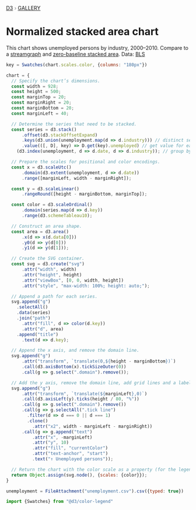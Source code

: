 <div style="color: grey; font: 13px/25.5px var(--sans-serif); text-transform: uppercase;"><h1 style="display: none;">Normalized stacked area chart</h1><a href="https://d3js.org/">D3</a> › <a href="/@d3/gallery">Gallery</a></div>

# Normalized stacked area chart

This chart shows unemployed persons by industry, 2000–2010. Compare to a [streamgraph](/@d3/streamgraph/2?intent=fork) and [zero-baseline stacked area](/@d3/stacked-area-chart/2?intent=fork). Data: [BLS](https://www.bls.gov/)

```js
key = Swatches(chart.scales.color, {columns: "180px"})
```

```js echo
chart = {
  // Specify the chart’s dimensions.
  const width = 928;
  const height = 500;
  const marginTop = 20;
  const marginRight = 20;
  const marginBottom = 20;
  const marginLeft = 40;

  // Determine the series that need to be stacked.
  const series = d3.stack()
      .offset(d3.stackOffsetExpand)
      .keys(d3.union(unemployment.map(d => d.industry))) // distinct series keys, in input order
      .value(([, D], key) => D.get(key).unemployed) // get value for each series key and stack
    (d3.index(unemployment, d => d.date, d => d.industry)); // group by stack then series key

  // Prepare the scales for positional and color encodings.
  const x = d3.scaleUtc()
      .domain(d3.extent(unemployment, d => d.date))
      .range([marginLeft, width - marginRight]);

  const y = d3.scaleLinear()
      .rangeRound([height - marginBottom, marginTop]);

  const color = d3.scaleOrdinal()
      .domain(series.map(d => d.key))
      .range(d3.schemeTableau10);

  // Construct an area shape.
  const area = d3.area()
      .x(d => x(d.data[0]))
      .y0(d => y(d[0]))
      .y1(d => y(d[1]));

  // Create the SVG container.
  const svg = d3.create("svg")
      .attr("width", width)
      .attr("height", height)
      .attr("viewBox", [0, 0, width, height])
      .attr("style", "max-width: 100%; height: auto;");

  // Append a path for each series.
  svg.append("g")
    .selectAll()
    .data(series)
    .join("path")
      .attr("fill", d => color(d.key))
      .attr("d", area)
    .append("title")
      .text(d => d.key);

  // Append the x axis, and remove the domain line.
  svg.append("g")
      .attr("transform", `translate(0,${height - marginBottom})`)
      .call(d3.axisBottom(x).tickSizeOuter(0))
      .call(g => g.select(".domain").remove());

  // Add the y axis, remove the domain line, add grid lines and a label.
  svg.append("g")
      .attr("transform", `translate(${marginLeft},0)`)
      .call(d3.axisLeft(y).ticks(height / 80, "%"))
      .call(g => g.select(".domain").remove())
      .call(g => g.selectAll(".tick line")
        .filter(d => d === 0 || d === 1)
        .clone()
          .attr("x2", width - marginLeft - marginRight))
      .call(g => g.append("text")
          .attr("x", -marginLeft)
          .attr("y", 10)
          .attr("fill", "currentColor")
          .attr("text-anchor", "start")
          .text("↑ Unemployed persons"));

  // Return the chart with the color scale as a property (for the legend).
  return Object.assign(svg.node(), {scales: {color}});
}
```

```js echo
unemployment = FileAttachment("unemployment.csv").csv({typed: true})
```

```js echo
import {Swatches} from "@d3/color-legend"
```
